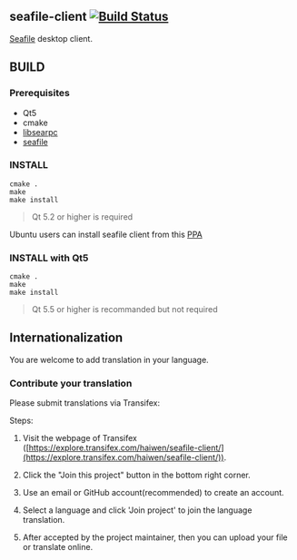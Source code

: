 ## seafile-client [![Build Status](https://secure.travis-ci.org/haiwen/seafile-client.svg?branch=master)](http://travis-ci.org/haiwen/seafile-client)

[Seafile](https://seafile.com) desktop client.

## BUILD ##

### Prerequisites ###

- Qt5
- cmake
- [libsearpc](https://github.com/haiwen/libsearpc)
- [seafile](https://github.com/haiwen/seafile)

### INSTALL ###

```
cmake .
make
make install
```

> Qt 5.2 or higher is required

Ubuntu users can install seafile client from this [PPA](https://code.launchpad.net/~seafile/+archive/ubuntu/seafile-client)

### INSTALL with Qt5 ###

```
cmake .
make
make install
```

> Qt 5.5 or higher is recommanded but not required

## Internationalization

You are welcome to add translation in your language.

### Contribute your translation

Please submit translations via Transifex:

Steps:

1. Visit the webpage of Transifex ([https://explore.transifex.com/haiwen/seafile-client/](https://explore.transifex.com/haiwen/seafile-client/)).

2. Click the "Join this project" button in the bottom right corner.

3. Use an email or GitHub account(recommended) to create an account.

4. Select a language and click 'Join project' to join the language translation.

5. After accepted by the project maintainer, then you can upload your file or translate online.
